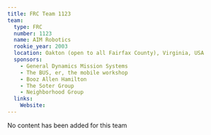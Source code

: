 ```yaml
---
title: FRC Team 1123
team:
  type: FRC
  number: 1123
  name: AIM Robotics
  rookie_year: 2003
  location: Oakton (open to all Fairfax County), Virginia, USA
  sponsors:
    - General Dynamics Mission Systems
    - The BUS, er, the mobile workshop
    - Booz Allen Hamilton
    - The Soter Group
    - Neighborhood Group
  links:
    Website: 
---
```

No content has been added for this team
